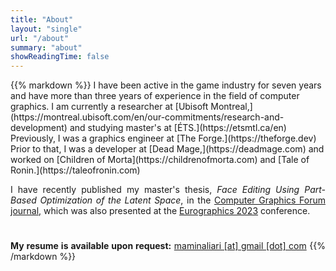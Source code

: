 ```yaml
---
title: "About"
layout: "single"
url: "/about"
summary: "about"
showReadingTime: false
---
```


<span style="text-align: justify;">
{{% markdown %}}
I have been active in the game industry for seven years and have more than three years of experience in the field of computer graphics.
I am currently a researcher at [Ubisoft Montreal,](https://montreal.ubisoft.com/en/our-commitments/research-and-development)
and studying master's at [ÉTS.](https://etsmtl.ca/en)
Previously, I was a graphics engineer at [The Forge.](https://theforge.dev)
Prior to that, I was a developer at [Dead Mage,](https://deadmage.com)
and worked on [Children of Morta](https://childrenofmorta.com) and [Tale of Ronin.](https://taleofronin.com) 


I have recently published my master's thesis, _Face Editing Using Part-Based Optimization of the Latent Space_,
in the [Computer Graphics Forum journal,](http://dx.doi.org/10.1111/cgf.14760)
which was also presented at the [Eurographics 2023](https://eg2023.saarland-informatics-campus.de/full-program) conference.

#

**My resume is available upon request:** [maminaliari [at] gmail [dot] com](mailto:maminaliari@gmail.com)
{{% /markdown %}}
</span>
